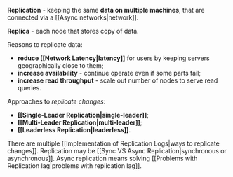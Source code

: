 **Replication** - keeping the same **data on multiple machines**, that are connected via a [[Async networks|network]].

**Replica** - each node that stores copy of data.

Reasons to replicate data:
- **reduce [[Network Latency|latency]]** for users by keeping servers geographically close to them;
- **increase availability** - continue operate even if some parts fail;
- **increase read throughput** - scale out number of nodes to serve read queries.

Approaches to *replicate changes*:
- **[[Single-Leader Replication|single-leader]]**;
- **[[Multi-Leader Replication|multi-leader]]**;
- **[[Leaderless Replication|leaderless]]**.

There are multiple [[Implementation of Replication Logs|ways to replicate changes]].
Replication may be [[Sync VS Async Replication|synchronous or asynchronous]].
Async replication means solving [[Problems with Replication lag|problems with replication lag]].
